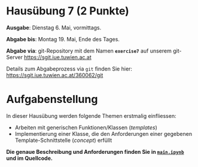 # Hausübung 7 (2 Punkte)

**Ausgabe**: Dienstag 6. Mai, vormittags. 

**Abgabe bis**: Montag 19. Mai, Ende des Tages.

**Abgabe via**: git-Repository mit dem Namen **`exercise7`** auf unserem git-Server https://sgit.iue.tuwien.ac.at

Details zum Abgabeprozess via `git` finden Sie hier: https://sgit.iue.tuwien.ac.at/360062/git

# Aufgabenstellung

In dieser Hausübung werden folgende Themen erstmalig einfliessen:

- Arbeiten mit generischen Funktionen/Klassen (*templates*)
- Implementierung einer Klasse, die den Anforderungen einer gegebenen Template-Schnittstelle (*concept*) erfüllt

**Die genaue Beschreibung und Anforderungen finden Sie in [`main.ipynb`](main.ipynb) und im Quellcode.**
